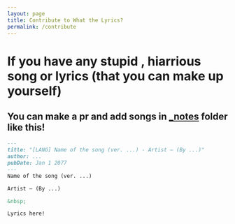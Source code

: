 ```yaml
---
layout: page
title: Contribute to What the Lyrics?
permalink: /contribute
---
```


# If you have any stupid , hiarrious song or lyrics (that you can make up yourself)
## You can make a pr and add songs in [_notes](https://github.com/toonnongaeoy/wtlyrics/tree/main/_notes) folder like this!

```markdown
---
title: "[LANG] Name of the song (ver. ...) - Artist – (By ...)"
author: ...
pubDate: Jan 1 2077
---
Name of the song (ver. ...)

Artist – (By ...)

&nbsp;

Lyrics here!
```
